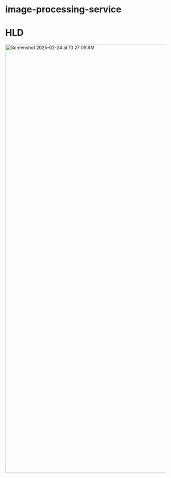 # image-processing-service
# HLD
<img width="1342" alt="Screenshot 2025-02-24 at 10 27 09 AM" src="https://github.com/user-attachments/assets/1cbdd705-6527-43b7-a00d-1be69748fa23" />
